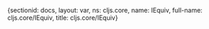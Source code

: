 {sectionid: docs, layout: var, ns: cljs.core, name: IEquiv, full-name: cljs.core/IEquiv,
  title: cljs.core/IEquiv}
